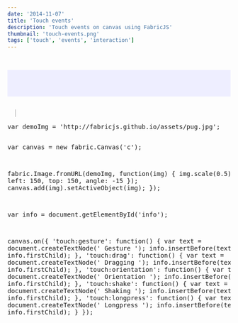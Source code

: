 ```yaml
---
date: '2014-11-07'
title: 'Touch events'
description: 'Touch events on canvas using FabricJS'
thumbnail: 'touch-events.png'
tags: ['touch', 'events', 'interaction']
---
```


<div
  class="codepen-later"
  data-editable="true"
  data-height="500"
  data-default-tab="result"
  data-prefill='{
    "scripts": ["https://unpkg.com/fabric@4.0.0-beta.12/dist/fabric.js"]
  }'
>
<pre data-lang="html">
  <p id="info" style="background: #eef; width: 583px; padding: 10px; overflow: scroll; height: 40px"> </p>
  <canvas id="c" width="600" height="500" style="border:1px solid #ccc"></canvas>
</pre>
<pre data-lang="js">
var demoImg = 'http://fabricjs.github.io/assets/pug.jpg';

var canvas = new fabric.Canvas('c');

fabric.Image.fromURL(demoImg, function(img) {
img.scale(0.5).set({
left: 150,
top: 150,
angle: -15
});
canvas.add(img).setActiveObject(img);
});

var info = document.getElementById('info');

canvas.on({
'touch:gesture': function() {
var text = document.createTextNode(' Gesture ');
info.insertBefore(text, info.firstChild);
},
'touch:drag': function() {
var text = document.createTextNode(' Dragging ');
info.insertBefore(text, info.firstChild);
},
'touch:orientation': function() {
var text = document.createTextNode(' Orientation ');
info.insertBefore(text, info.firstChild);
},
'touch:shake': function() {
var text = document.createTextNode(' Shaking ');
info.insertBefore(text, info.firstChild);
},
'touch:longpress': function() {
var text = document.createTextNode(' Longpress ');
info.insertBefore(text, info.firstChild);
}
});

</pre>
</div>
